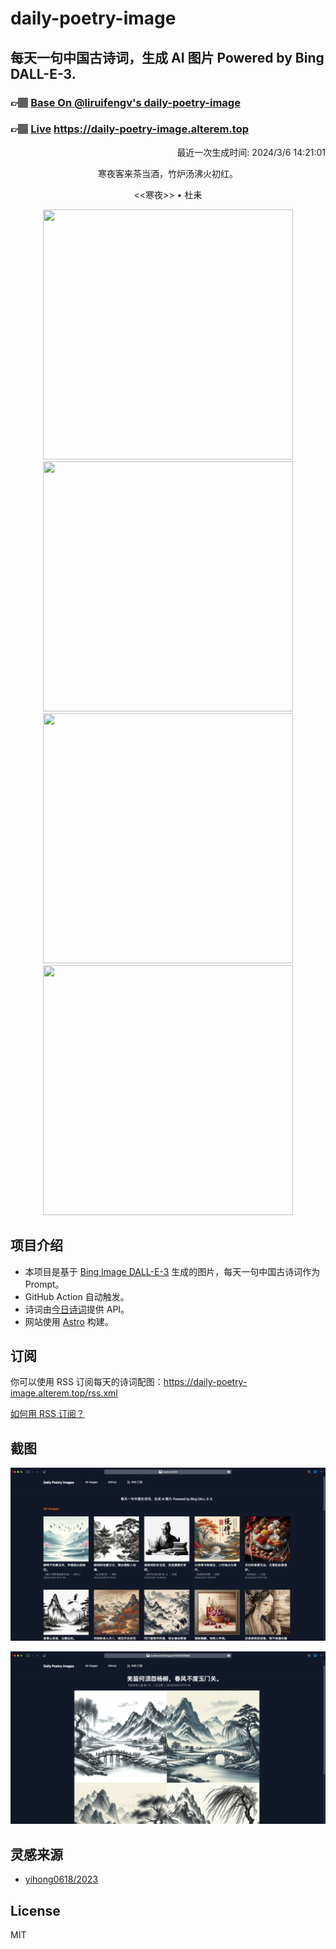 
# daily-poetry-image

## 每天一句中国古诗词，生成 AI 图片 Powered by Bing DALL-E-3.

### 👉🏽 [Base On @liruifengv's daily-poetry-image](https://github.com/liruifengv/daily-poetry-image)

### 👉🏽 [Live](https://daily-poetry-image.alterem.top/) https://daily-poetry-image.alterem.top

<p align="right">
  最近一次生成时间: 2024/3/6 14:21:01
</p>
<p align="center">
寒夜客来茶当酒，竹炉汤沸火初红。
</p>
<p align="center">
<<寒夜>> • 杜耒
</p>
<p align="center">
<img src="https://tse3.mm.bing.net/th/id/OIG1.Q8nZUUvzL2dhF8R0B_O1" height="400" width="400" />
<img src="https://tse4.mm.bing.net/th/id/OIG1.wlzK21BJWtieMNHrIbQN" height="400" width="400" />
<img src="https://tse3.mm.bing.net/th/id/OIG1.gmuawaAD9lH58Kd358au" height="400" width="400" />
<img src="https://tse1.mm.bing.net/th/id/OIG1.9io2Nh613kG7s4mRSsPz" height="400" width="400" />
</p>

## 项目介绍

-   本项目是基于 [Bing Image DALL-E-3](https://www.bing.com/images/create) 生成的图片，每天一句中国古诗词作为 Prompt。
-   GitHub Action 自动触发。
-   诗词由[今日诗词](https://www.jinrishici.com/)提供 API。
-   网站使用 [Astro](https://astro.build) 构建。

## 订阅

你可以使用 RSS 订阅每天的诗词配图：https://daily-poetry-image.alterem.top/rss.xml

[如何用 RSS 订阅？](https://zhuanlan.zhihu.com/p/55026716)

## 截图

![图片列表](./screenshots/Snipaste_2023-12-28_21-00-26.png)

![图片详情](./screenshots/Snipaste_2023-12-28_21-00-53.png)

## 灵感来源

-   [yihong0618/2023](https://github.com/yihong0618/2023)

## License

MIT
